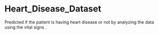 # Heart_Disease_Dataset
Predicted if the patient is having heart disease or not by analyzing the data using the vital signs .
